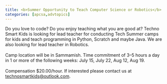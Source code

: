 ```yaml
---
title: <b>Summer Opportunity to Teach Computer Science or Robotics</b>
categories: [apcsa,advtopics]
---
```

Do you love to code? Do you enjoy teaching what you are good at? Techno Smart Kids is looking for lead teacher for conducting Tech Summer camps for kids and teach programming in Python, Scratch and maybe Java. We are also looking for lead teacher in Robotics.<br>
<br>
Camp location will be in  Sammamish. Time commitment of 3–5 hours a day in 1 or more of the following weeks: July 15, July 22, Aug 12, Aug 19.<br>
<br>
Compensation $20.00/hour. If interested please contact us at <a href="technosmartkids@outlook.com">technosmartkids@outlook.com</a>.
